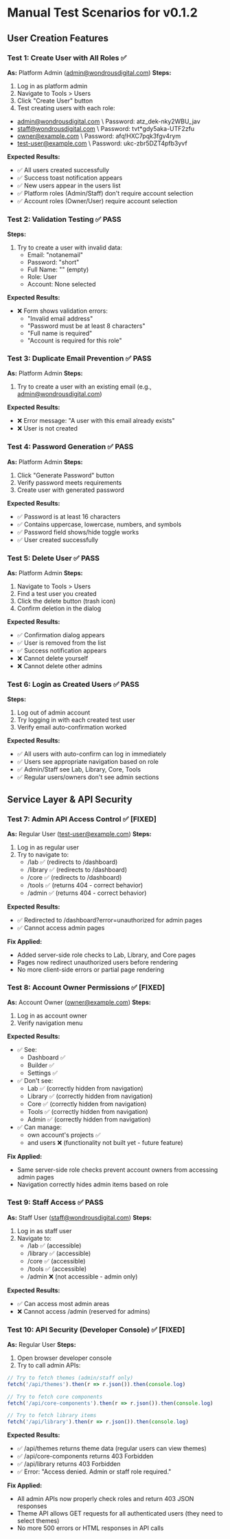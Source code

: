 # Manual Test Scenarios for v0.1.2

## User Creation Features

### Test 1: Create User with All Roles ✅
**As:** Platform Admin (admin@wondrousdigital.com)
**Steps:**
1. Log in as platform admin
2. Navigate to Tools > Users
3. Click "Create User" button
4. Test creating users with each role:
- admin@wondrousdigital.com \ Password: atz_dek-nky2WBU_jav
- staff@wondrousdigital.com \ Password: tvt*gdy5aka-UTF2zfu
- owner@example.com \ Password: afq!HXC7pqk3fgv4rym
- test-user@example.com \ Password: ukc-zbr5DZT4pfb3yvf

**Expected Results:**
- ✅ All users created successfully
- ✅ Success toast notification appears
- ✅ New users appear in the users list
- ✅ Platform roles (Admin/Staff) don't require account selection
- ✅ Account roles (Owner/User) require account selection

### Test 2: Validation Testing ✅ PASS
**Steps:**
1. Try to create a user with invalid data:
   - Email: "notanemail"
   - Password: "short"
   - Full Name: "" (empty)
   - Role: User
   - Account: None selected

**Expected Results:**
- ❌ Form shows validation errors:
  - "Invalid email address"
  - "Password must be at least 8 characters"
  - "Full name is required"
  - "Account is required for this role"

### Test 3: Duplicate Email Prevention ✅ PASS
**As:** Platform Admin
**Steps:**
1. Try to create a user with an existing email (e.g., admin@wondrousdigital.com)

**Expected Results:**
- ❌ Error message: "A user with this email already exists"
- ❌ User is not created

### Test 4: Password Generation ✅ PASS
**As:** Platform Admin
**Steps:**
1. Click "Generate Password" button
2. Verify password meets requirements
3. Create user with generated password

**Expected Results:**
- ✅ Password is at least 16 characters
- ✅ Contains uppercase, lowercase, numbers, and symbols
- ✅ Password field shows/hide toggle works
- ✅ User created successfully

### Test 5: Delete User ✅ PASS
**As:** Platform Admin
**Steps:**
1. Navigate to Tools > Users
2. Find a test user you created
3. Click the delete button (trash icon)
4. Confirm deletion in the dialog

**Expected Results:**
- ✅ Confirmation dialog appears
- ✅ User is removed from the list
- ✅ Success notification appears
- ❌ Cannot delete yourself
- ❌ Cannot delete other admins

### Test 6: Login as Created Users ✅ PASS
**Steps:**
1. Log out of admin account
2. Try logging in with each created test user
3. Verify email auto-confirmation worked

**Expected Results:**
- ✅ All users with auto-confirm can log in immediately
- ✅ Users see appropriate navigation based on role
- ✅ Admin/Staff see Lab, Library, Core, Tools
- ✅ Regular users/owners don't see admin sections



## Service Layer & API Security

### Test 7: Admin API Access Control  ✅ [FIXED]
**As:** Regular User (test-user@example.com)
**Steps:**
1. Log in as regular user
2. Try to navigate to:
   - /lab ✅ (redirects to /dashboard)
   - /library ✅ (redirects to /dashboard)
   - /core ✅ (redirects to /dashboard)
   - /tools ✅ (returns 404 - correct behavior)
   - /admin ✅ (returns 404 - correct behavior)

**Expected Results:**
- ✅ Redirected to /dashboard?error=unauthorized for admin pages
- ✅ Cannot access admin pages

**Fix Applied:**
- Added server-side role checks to Lab, Library, and Core pages
- Pages now redirect unauthorized users before rendering
- No more client-side errors or partial page rendering


### Test 8: Account Owner Permissions ✅ [FIXED]
**As:** Account Owner (owner@example.com)
**Steps:**
1. Log in as account owner
2. Verify navigation menu

**Expected Results:**
- ✅ See: 
  - Dashboard ✅
  - Builder ✅
  - Settings ✅
- ✅ Don't see: 
  - Lab ✅ (correctly hidden from navigation)
  - Library ✅ (correctly hidden from navigation)
  - Core ✅ (correctly hidden from navigation)
  - Tools ✅ (correctly hidden from navigation)
  - Admin ✅ (correctly hidden from navigation)
- ✅ Can manage:
  - own account's projects ✅
  - and users ❌ (functionality not built yet - future feature)

**Fix Applied:**
- Same server-side role checks prevent account owners from accessing admin pages
- Navigation correctly hides admin items based on role


 
### Test 9: Staff Access ✅ PASS
**As:** Staff User (staff@wondrousdigital.com)
**Steps:**
1. Log in as staff user
2. Navigate to:
   - /lab ✅ (accessible)
   - /library ✅ (accessible)
   - /core ✅ (accessible)
   - /tools ✅ (accessible)
   - /admin ❌ (not accessible - admin only)

**Expected Results:**
- ✅ Can access most admin areas
- ❌ Cannot access /admin (reserved for admins)



 
### Test 10: API Security (Developer Console)  ✅ [FIXED]
**As:** Regular User
**Steps:**
1. Open browser developer console
2. Try to call admin APIs:
```javascript
// Try to fetch themes (admin/staff only)
fetch('/api/themes').then(r => r.json()).then(console.log)

// Try to fetch core components
fetch('/api/core-components').then(r => r.json()).then(console.log)

// Try to fetch library items
fetch('/api/library').then(r => r.json()).then(console.log)
```

**Expected Results:**
- ✅ /api/themes returns theme data (regular users can view themes)
- ✅ /api/core-components returns 403 Forbidden
- ✅ /api/library returns 403 Forbidden
- ✅ Error: "Access denied. Admin or staff role required."

**Fix Applied:**
- All admin APIs now properly check roles and return 403 JSON responses
- Theme API allows GET requests for all authenticated users (they need to select themes)
- No more 500 errors or HTML responses in API calls